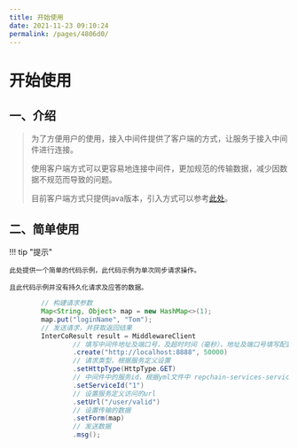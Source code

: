 ```yaml
---
title: 开始使用
date: 2021-11-23 09:10:24
permalink: /pages/4806d0/
---
```

# 开始使用

## 一、介绍

> 为了方便用户的使用，接入中间件提供了客户端的方式，让服务于接入中间件进行连接。
> 
> 使用客户端方式可以更容易地连接中间件，更加规范的传输数据，减少因数据不规范而导致的问题。
>
> 目前客户端方式只提供java版本，引入方式可以参考[此处](../03.用户指南/01.前期准备.md#五、引入客户端)。

## 二、简单使用

!!! tip "提示"

    此处提供一个简单的代码示例，此代码示例为单次同步请求操作。

    且此代码示例并没有持久化请求及应答的数据。



```java linenums="1"
        // 构建请求参数
        Map<String, Object> map = new HashMap<>(1);
        map.put("loginName", "Tom");
        // 发送请求，并获取返回结果
        InterCoResult result = MiddlewareClient
                // 填写中间件地址及端口号，及超时时间（毫秒），地址及端口号填写配置文件中 middleware-recServer 下的配置
                .create("http://localhost:8888", 50000)
                // 请求类型，根据服务定义设置
                .setHttpType(HttpType.GET)
                // 中间件中的服务id，根据yml文件中 repchain-services-serviceId 配置填写，决定请求哪个服务
                .setServiceId("1")
                // 设置服务定义访问的url
                .setUrl("/user/valid")
                // 设置传输的数据
                .setForm(map)
                // 发送数据
                .msg();
```
